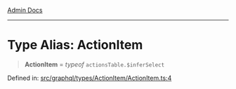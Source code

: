 [Admin Docs](/)

***

# Type Alias: ActionItem

> **ActionItem** = *typeof* `actionsTable.$inferSelect`

Defined in: [src/graphql/types/ActionItem/ActionItem.ts:4](https://github.com/gautam-divyanshu/talawa-api/blob/22f85ff86fcf5f38b53dcdb9fe90ab33ea32d944/src/graphql/types/ActionItem/ActionItem.ts#L4)
